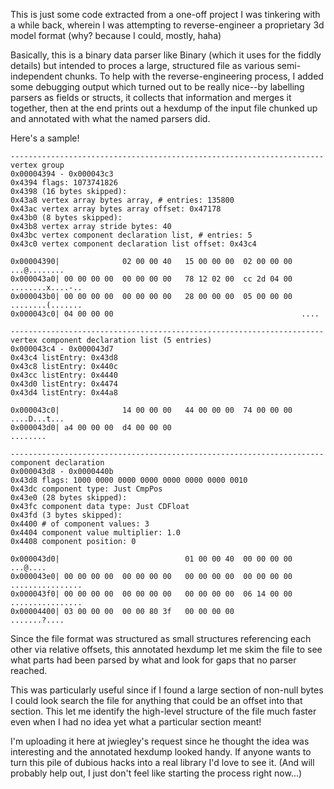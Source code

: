 This is just some code extracted from a one-off project I was tinkering with a while 
back, wherein I was attempting to reverse-engineer a proprietary 3d model format (why?
because I could, mostly, haha)

Basically, this is a binary data parser like Binary (which it uses for the fiddly details) 
but intended to proces a large, structured file as various semi-independent chunks. To 
help with the reverse-engineering process, I added some debugging output which turned out
to be really nice--by labelling parsers as fields or structs, it collects that information
and merges it together, then at the end prints out a hexdump of the input file chunked
up and annotated with what the named parsers did.

Here's a sample!
    
    ----------------------------------------------------------------------
    vertex group
    0x00004394 - 0x000043c3
    0x4394 flags: 1073741826
    0x4398 (16 bytes skipped): 
    0x43a8 vertex array bytes array, # entries: 135800
    0x43ac vertex array bytes array offset: 0x47178
    0x43b0 (8 bytes skipped): 
    0x43b8 vertex array stride bytes: 40
    0x43bc vertex component declaration list, # entries: 5
    0x43c0 vertex component declaration list offset: 0x43c4
    
    0x00004390|              02 00 00 40   15 00 00 00  02 00 00 00      ...@........
    0x000043a0| 00 00 00 00  00 00 00 00   78 12 02 00  cc 2d 04 00  ........x....-..
    0x000043b0| 00 00 00 00  00 00 00 00   28 00 00 00  05 00 00 00  ........(.......
    0x000043c0| 04 00 00 00                                          ....            
    
    ----------------------------------------------------------------------
    vertex component declaration list (5 entries)
    0x000043c4 - 0x000043d7
    0x43c4 listEntry: 0x43d8
    0x43c8 listEntry: 0x440c
    0x43cc listEntry: 0x4440
    0x43d0 listEntry: 0x4474
    0x43d4 listEntry: 0x44a8
    
    0x000043c0|              14 00 00 00   44 00 00 00  74 00 00 00      ....D...t...
    0x000043d0| a4 00 00 00  d4 00 00 00                             ........        
    
    ----------------------------------------------------------------------
    component declaration
    0x000043d8 - 0x0000440b
    0x43d8 flags: 1000 0000 0000 0000 0000 0000 0000 0010
    0x43dc component type: Just CmpPos
    0x43e0 (28 bytes skipped): 
    0x43fc component data type: Just CDFloat
    0x43fd (3 bytes skipped): 
    0x4400 # of component values: 3
    0x4404 component value multiplier: 1.0
    0x4408 component position: 0
    
    0x000043d0|                            01 00 00 40  00 00 00 00          ...@....
    0x000043e0| 00 00 00 00  00 00 00 00   00 00 00 00  00 00 00 00  ................
    0x000043f0| 00 00 00 00  00 00 00 00   00 00 00 00  06 14 00 00  ................
    0x00004400| 03 00 00 00  00 00 80 3f   00 00 00 00               .......?....    



Since the file format was structured as small structures referencing each other via 
relative offsets, this annotated hexdump let me skim the file to see what parts had
been parsed by what and look for gaps that no parser reached.

This was particularly useful since if I found a large section of non-null bytes I could
look search the file for anything that could be an offset into that section. This let me
identify the high-level structure of the file much faster even when I had no idea yet what
a particular section meant!

I'm uploading it here at jwiegley's request since he thought the idea was interesting and
the annotated hexdump looked handy. If anyone wants to turn this pile of dubious hacks 
into a real library I'd love to see it. (And will probably help out, I just don't feel 
like starting the process right now...)


